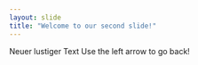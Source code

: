 ```yaml
---
layout: slide
title: "Welcome to our second slide!"
---
```

Neuer lustiger Text
Use the left arrow to go back!
